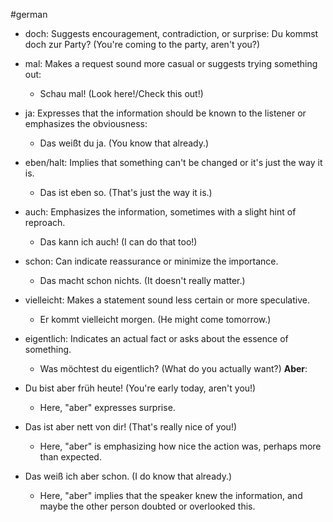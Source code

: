 #german 
- doch: Suggests encouragement, contradiction, or surprise: Du kommst doch zur Party? (You're coming to the party, aren't you?)
- mal: Makes a request sound more casual or suggests trying something out:
	- Schau mal! (Look here!/Check this out!)

- ja: Expresses that the information should be known to the listener or emphasizes the obviousness:
	- Das weißt du ja. (You know that already.)

- eben/halt: Implies that something can't be changed or it's just the way it is.
	- Das ist eben so. (That's just the way it is.)

- auch: Emphasizes the information, sometimes with a slight hint of reproach.
	- Das kann ich auch! (I can do that too!)

- schon: Can indicate reassurance or minimize the importance.
	- Das macht schon nichts. (It doesn't really matter.)

- vielleicht: Makes a statement sound less certain or more speculative.
	- Er kommt vielleicht morgen. (He might come tomorrow.)

- eigentlich: Indicates an actual fact or asks about the essence of something.
	- Was möchtest du eigentlich? (What do you actually want?)
**Aber**:

- Du bist aber früh heute! (You're early today, aren't you!)
	- Here, "aber" expresses surprise.

- Das ist aber nett von dir! (That's really nice of you!)
	- Here, "aber" is emphasizing how nice the action was, perhaps more than expected.

- Das weiß ich aber schon. (I do know that already.)
	- Here, "aber" implies that the speaker knew the information, and maybe the other person doubted or overlooked this.